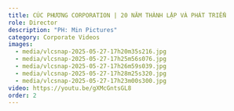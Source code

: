 ```yaml
---
title: CÚC PHƯƠNG CORPORATION | 20 NĂM THÀNH LẬP VÀ PHÁT TRIỂN
role: Director
description: "PH: Min Pictures"
category: Corporate Videos
images:
  - media/vlcsnap-2025-05-27-17h20m35s216.jpg
  - media/vlcsnap-2025-05-27-17h25m56s076.jpg
  - media/vlcsnap-2025-05-27-17h26m59s039.jpg
  - media/vlcsnap-2025-05-27-17h28m25s320.jpg
  - media/vlcsnap-2025-05-27-17h23m00s300.jpg
video: https://youtu.be/gXMcGntsGL8
order: 2
---
```

